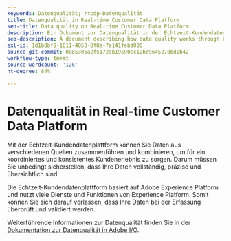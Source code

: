 ```yaml
---
keywords: Datenqualität; rtcdp-Datenqualität
title: Datenqualität in Real-time Customer Data Platform
seo-title: Data quality on Real-time Customer Data Platform
description: Ein Dokument zur Datenqualität in der Echtzeit-Kundendatenplattform
seo-description: A document describing how data quality works through batch and data ingestion on Real-time Customer Data Platform
exl-id: 1d1b0bf9-1011-4053-8f8a-7a141febd000
source-git-commit: 0085306a2f5172eb19590cc12bc9645278bd2b42
workflow-type: tm+mt
source-wordcount: '126'
ht-degree: 84%

---
```


# Datenqualität in Real-time Customer Data Platform

Mit der Echtzeit-Kundendatenplattform können Sie Daten aus verschiedenen Quellen zusammenführen und kombinieren, um für ein koordiniertes und konsistentes Kundenerlebnis zu sorgen. Darum müssen Sie unbedingt sicherstellen, dass Ihre Daten vollständig, präzise und übersichtlich sind.

Die Echtzeit-Kundendatenplattform basiert auf Adobe Experience Platform und nutzt viele Dienste und Funktionen von Experience Platform. Somit können Sie sich darauf verlassen, dass Ihre Daten bei der Erfassung überprüft und validiert werden.

Weiterführende Informationen zur Datenqualität finden Sie in der [Dokumentation zur Datenqualität in Adobe I/O](../../ingestion/quality/overview.md).
